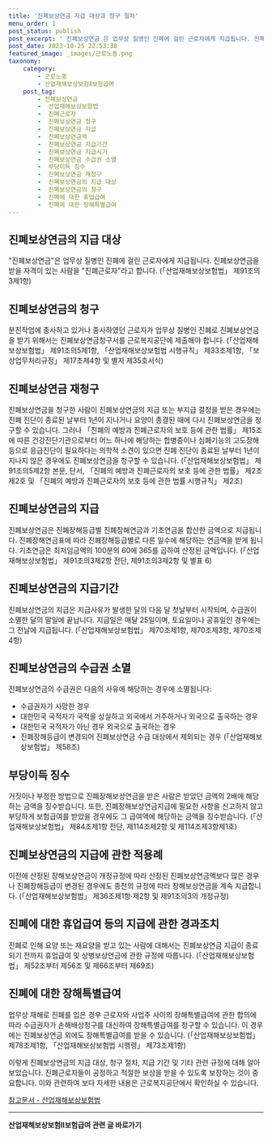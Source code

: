 ```yaml
---
title: '진폐보상연금 지급 대상과 청구 절차'
menu_order: 1
post_status: publish
post_excerpt: ' 진폐보상연금 은 업무상 질병인 진폐에 걸린 근로자에게 지급됩니다. 진폐보상연금을 받을 자격이 있는 사람을  진폐근로자 라고 합니다.   산업재해보상보험법  제91조의3제1항 '
post_date: 2023-10-25 22:53:38
featured_image: _images/근로노동.png
taxonomy:
    category:
        - 근로노동
        - 산업재해보상보험Ⅱ보험급여
    post_tag:
        - 진폐보상연금
        -  산업재해보상보험법
        -  진폐근로자
        -  진폐보상연금 청구
        -  진폐보상연금 지급
        -  진폐보상연금액
        -  진폐보상연금 지급기간
        -  진폐보상연금 지급시기
        -  진폐보상연금 수급권 소멸
        -  부당이득 징수
        -  진폐보상연금 재청구
        -  진폐보상연금의 지급 대상
        -  진폐보상연금의 청구
        -  진폐에 대한 휴업급여
        -  진폐에 대한 장해특별급여
---
```



## 진폐보상연금의 지급 대상

"진폐보상연금"은 업무상 질병인 진폐에 걸린 근로자에게 지급됩니다. 진폐보상연금을 받을 자격이 있는 사람을 "진폐근로자"라고 합니다. (「산업재해보상보험법」 제91조의3제1항)

## 진폐보상연금의 청구

분진작업에 종사하고 있거나 종사하였던 근로자가 업무상 질병인 진폐로 진폐보상연금을 받기 위해서는 진폐보상연금청구서를 근로복지공단에 제출해야 합니다. (「산업재해보상보험법」 제91조의5제1항, 「산업재해보상보험법 시행규칙」 제33조제1항, 「보상업무처리규정」 제17조제4항 및 별지 제35호서식)

## 진폐보상연금 재청구

진폐보상연금을 청구한 사람이 진폐보상연금의 지급 또는 부지급 결정을 받은 경우에는 진폐 진단이 종료된 날부터 1년이 지나거나 요양이 종결된 때에 다시 진폐보상연금을 청구할 수 있습니다. 그러나 「진폐의 예방과 진폐근로자의 보호 등에 관한 법률」 제15조에 따른 건강진단기관으로부터 어느 하나에 해당하는 합병증이나 심폐기능의 고도장해 등으로 응급진단이 필요하다는 의학적 소견이 있으면 진폐 진단이 종료된 날부터 1년이 지나지 않은 경우에도 진폐보상연금을 청구할 수 있습니다. (「산업재해보상보험법」 제91조의5제2항 본문, 단서, 「진폐의 예방과 진폐근로자의 보호 등에 관한 법률」 제2조제2호 및 「진폐의 예방과 진폐근로자의 보호 등에 관한 법률 시행규칙」 제2조)

## 진폐보상연금의 지급

진폐보상연금은 진폐장해등급별 진폐장해연금과 기초연금을 합산한 금액으로 지급됩니다. 진폐장해연금표에 따라 진폐장해등급별로 다른 일수에 해당하는 연금액을 받게 됩니다. 기초연금은 최저임금액의 100분의 60에 365를 곱하여 산정된 금액입니다. (「산업재해보상보험법」 제91조의3제2항 전단, 제91조의3제2항 및 별표 6)

## 진폐보상연금의 지급기간

진폐보상연금의 지급은 지급사유가 발생한 달의 다음 달 첫날부터 시작되며, 수급권이 소멸한 달의 말일에 끝납니다. 지급일은 매달 25일이며, 토요일이나 공휴일인 경우에는 그 전날에 지급됩니다. (「산업재해보상보험법」 제70조제1항, 제70조제3항, 제70조제4항)

## 진폐보상연금의 수급권 소멸

진폐보상연금의 수급권은 다음의 사유에 해당하는 경우에 소멸됩니다:
- 수급권자가 사망한 경우
- 대한민국 국적자가 국적을 상실하고 외국에서 거주하거나 외국으로 출국하는 경우
- 대한민국 국적자가 아닌 경우 외국으로 출국하는 경우
- 진폐장해등급이 변경되어 진폐보상연금 수급 대상에서 제외되는 경우 (「산업재해보상보험법」 제58조)

## 부당이득 징수

거짓이나 부정한 방법으로 진폐장해보상연금을 받은 사람은 받았던 금액의 2배에 해당하는 금액을 징수받습니다. 또한, 진폐장해보상연금지급에 필요한 사항을 신고하지 않고 부당하게 보험급여를 받았을 경우에도 그 급여액에 해당하는 금액을 징수받습니다. (「산업재해보상보험법」 제84조제1항 전단, 제114조제2항 및 제114조제3항제1호)

## 진폐보상연금의 지급에 관한 적용례

이전에 산정된 장해보상연금이 개정규정에 따라 산정된 진폐보상연금액보다 많은 경우나 진폐장해등급이 변경된 경우에도 종전의 규정에 따라 장해보상연금을 계속 지급합니다. (「산업재해보상보험법」 제36조제1항·제2항 및 제91조의3의 개정규정)

## 진폐에 대한 휴업급여 등의 지급에 관한 경과조치

진폐로 인해 요양 또는 재요양을 받고 있는 사람에 대해서는 진폐보상연금 지급이 종료되기 전까지 휴업급여 및 상병보상연금에 관한 규정에 따릅니다. (「산업재해보상보험법」 제52조부터 제56조 및 제66조부터 제69조)

## 진폐에 대한 장해특별급여

업무상 재해로 진폐를 입은 경우 근로자와 사업주 사이의 장해특별급여에 관한 합의에 따라 수급권자가 손해배상청구를 대신하여 장해특별급여를 청구할 수 있습니다. 이 경우에는 진폐보상연금 외에도 장해특별급여를 받을 수 있습니다. (「산업재해보상보험법」 제78조제1항, 「산업재해보상보험법 시행령」 제73조제1항)

이렇게 진폐보상연금의 지급 대상, 청구 절차, 지급 기간 및 기타 관련 규정에 대해 알아보았습니다. 진폐근로자들이 공정하고 적절한 보상을 받을 수 있도록 보장하는 것이 중요합니다. 이와 관련하여 보다 자세한 내용은 근로복지공단에서 확인하실 수 있습니다.

[참고문서 - 산업재해보상보험법](http://www.law.go.kr/LSW/lsEff.do?lang=ko&efYd=20220422&scrollY=500&hseq=398776#aj_1)
<!-- wp:separator -->
<hr class="wp-block-separator has-alpha-channel-opacity"/>
<!-- /wp:separator -->

<!-- wp:group {"backgroundColor":"base","layout":{"type":"constrained"}} -->
<div class="wp-block-group has-base-background-color has-background"><!-- wp:paragraph {"align":"center","fontSize":"medium"} -->
<p class="has-text-align-center has-large-font-size"><strong>산업재해보상보험Ⅱ보험급여 관련 글 바로가기</strong></p>
<!-- /wp:paragraph -->


<!-- wp:latest-posts
{"categories":[{"id":10872,"count":19,"description":"","link":"https://uknowlaw.com/category/%ec%82%b0%ec%97%85%ec%9e%ac%ed%95%b4%eb%b3%b4%ec%83%81%eb%b3%b4%ed%97%98%e2%85%b1%eb%b3%b4%ed%97%98%ea%b8%89%ec%97%ac/","name":"산업재해보상보험Ⅱ보험급여","slug":"산업재해보상보험Ⅱ보험급여","taxonomy":"category","parent":0,"meta":[],"_links":{"self":[{"href":"https://uknowlaw.com/wp-json/wp/v2/categories/10872"}],"collection":[{"href":"https://uknowlaw.com/wp-json/wp/v2/categories"}],"about":[{"href":"https://uknowlaw.com/wp-json/wp/v2/taxonomies/category"}],"wp:post_type":[{"href":"https://uknowlaw.com/wp-json/wp/v2/posts?categories=10872"}],"curies":[{"name":"wp","href":"https://api.w.org/{rel}","templated":true}]}}],"postsToShow":100,"excerptLength":28,"postLayout":"grid","columns":2,"featuredImageAlign":"left","featuredImageSizeSlug":"large","fontSize":"small"} /--></div>
<!-- /wp:group -->